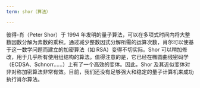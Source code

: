 ```yaml
---
term: shor（算法）

---
```

彼得-肖（Peter Shor）于 1994 年发明的量子算法，可以在多项式时间内将大整数因数分解为素数的乘积。通过减少整数因式分解所需的运算次数，肖尔可以使基于这一数学问题而建立的加密算法（如 RSA）变得不切实际。Shor 可以稍加修改，用于几乎所有使用组结构的算法。值得注意的是，它已经在椭圆曲线密码学（ECDSA、Schnorr......）上有了一个高效的变体。因此，Shor 及其近似变体对非对称加密算法非常有效。目前，我们还没有足够强大和稳定的量子计算机来成功执行肖尔算法。